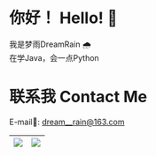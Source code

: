 # 你好！ Hello! 👋  
我是梦雨DreamRain 🌧️  
在学Java，会一点Python  

# 联系我 Contact Me  
E-mail📧: <dream__rain@163.com>  

| <a href="https://github.com/anuraghazra/github-readme-stats"> <img align="center" src="https://github-readme-stats.dreamrain.top/api?username=Dream-Rainy&show_icons=true&theme=moltack&rank_icon=default&locale=en&hide_border=true" /> </a> | <a href="https://github.com/anuraghazra/github-readme-stats"> <img align="center" src="https://github-readme-stats.dreamrain.top/api/top-langs/?username=Dream-Rainy&theme=moltack&layout=donut-vertical&langs_count=10&card_width=320&locale=en&hide_border=true" /> </a> |
| ------------- | ------------- |
<!--
**Dream-Rainy/Dream-Rainy** is a ✨ _special_ ✨ repository because its `README.md` (this file) appears on your GitHub profile.

Here are some ideas to get you started:

- 🔭 I’m currently working on ...
- 🌱 I’m currently learning ...
- 👯 I’m looking to collaborate on ...
- 🤔 I’m looking for help with ...
- 💬 Ask me about ...
- 📫 How to reach me: ...
- 😄 Pronouns: ...
- ⚡ Fun fact: ...
-->
